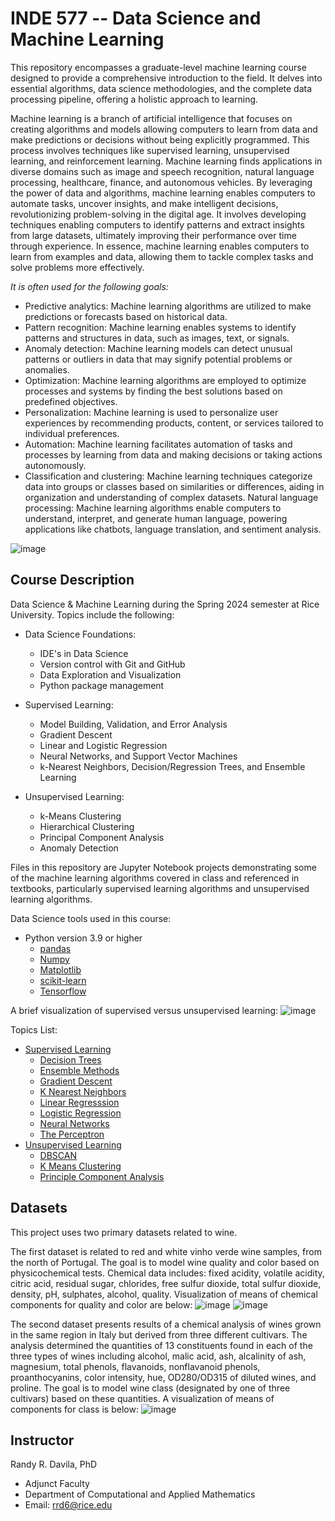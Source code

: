 # INDE 577 -- Data Science and Machine Learning
This repository encompasses a graduate-level machine learning course designed to provide a comprehensive introduction to the field. It delves into essential algorithms, data science methodologies, and the complete data processing pipeline, offering a holistic approach to learning.

Machine learning is a branch of artificial intelligence that focuses on creating algorithms and models allowing computers to learn from data and make predictions or decisions without being explicitly programmed. This process involves techniques like supervised learning, unsupervised learning, and reinforcement learning. Machine learning finds applications in diverse domains such as image and speech recognition, natural language processing, healthcare, finance, and autonomous vehicles. By leveraging the power of data and algorithms, machine learning enables computers to automate tasks, uncover insights, and make intelligent decisions, revolutionizing problem-solving in the digital age. It involves developing techniques enabling computers to identify patterns and extract insights from large datasets, ultimately improving their performance over time through experience. In essence, machine learning enables computers to learn from examples and data, allowing them to tackle complex tasks and solve problems more effectively.

*It is often used for the following goals:*
- Predictive analytics: Machine learning algorithms are utilized to make predictions or forecasts based on historical data.
- Pattern recognition: Machine learning enables systems to identify patterns and structures in data, such as images, text, or signals.
- Anomaly detection: Machine learning models can detect unusual patterns or outliers in data that may signify potential problems or anomalies.
- Optimization: Machine learning algorithms are employed to optimize processes and systems by finding the best solutions based on predefined objectives.
- Personalization: Machine learning is used to personalize user experiences by recommending products, content, or services tailored to individual preferences.
- Automation: Machine learning facilitates automation of tasks and processes by learning from data and making decisions or taking actions autonomously.
- Classification and clustering: Machine learning techniques categorize data into groups or classes based on similarities or differences, aiding in organization and understanding of complex datasets.
Natural language processing: Machine learning algorithms enable computers to understand, interpret, and generate human language, powering applications like chatbots, language translation, and sentiment analysis.

![image](ml_image.png)

## Course Description
Data Science & Machine Learning during the Spring 2024 semester at Rice University. Topics include the following:

- Data Science Foundations:
  - IDE's in Data Science
  - Version control with Git and GitHub
  - Data Exploration and Visualization
  - Python package management
    
- Supervised Learning:
  - Model Building, Validation, and Error Analysis
  - Gradient Descent
  - Linear and Logistic Regression
  - Neural Networks, and Support Vector Machines
  - k-Nearest Neighbors, Decision/Regression Trees, and Ensemble Learning

- Unsupervised Learning:
  - k-Means Clustering
  - Hierarchical Clustering
  - Principal Component Analysis
  - Anomaly Detection

Files in this repository are Jupyter Notebook projects demonstrating some of the machine learning algorithms covered in class and referenced in textbooks, particularly supervised learning algorithms and unsupervised learning algorithms.

Data Science tools used in this course:
- Python version 3.9 or higher
  - [pandas](https://pandas.pydata.org/docs/user_guide/index.html)
  - [Numpy](https://numpy.org/doc/stable/)
  - [Matplotlib](https://matplotlib.org/stable/contents.html)
  - [scikit-learn](https://scikit-learn.org/stable/user_guide.html)
  - [Tensorflow](https://www.tensorflow.org/api_docs/python/tf/all_symbols)

A brief visualization of supervised versus unsupervised learning: 
![image](s_vs_u.png)

Topics List:
- [Supervised Learning](https://github.com/kjarjoura/INDE577demo/tree/main/Supervised%20Learning)
  - [Decision Trees](https://github.com/kjarjoura/INDE577demo/tree/main/Supervised%20Learning/Decision%20Trees)
  - [Ensemble Methods](https://github.com/kjarjoura/INDE577demo/tree/main/Supervised%20Learning/Ensemble%20Methods)
  - [Gradient Descent](https://github.com/kjarjoura/INDE577demo/tree/main/Supervised%20Learning/Gradient%20Descent)
  - [K Nearest Neighbors](https://github.com/kjarjoura/INDE577demo/tree/main/Supervised%20Learning/K%20Nearest%20Neighbors)
  - [Linear Regresssion](https://github.com/kjarjoura/INDE577demo/tree/main/Supervised%20Learning/Linear%20Regression)
  - [Logistic Regression](https://github.com/kjarjoura/INDE577demo/tree/main/Supervised%20Learning/Logistic%20Regression)
  - [Neural Networks](https://github.com/kjarjoura/INDE577demo/tree/main/Supervised%20Learning/Neural%20Networks)
  - [The Perceptron](https://github.com/kjarjoura/INDE577demo/tree/main/Supervised%20Learning/The%20Perceptron)
- [Unsupervised Learning](https://github.com/kjarjoura/INDE577demo/tree/main/Unsupervised%20Learning)
  - [DBSCAN](https://github.com/kjarjoura/INDE577demo/tree/main/Unsupervised%20Learning/Density-Based%20Clustering%20Non-Parametric%20Algorithm)
  - [K Means Clustering](https://github.com/kjarjoura/INDE577demo/tree/main/Unsupervised%20Learning/K%20Means%20Clustering)
  - [Principle Component Analysis](https://github.com/kjarjoura/INDE577demo/tree/main/Unsupervised%20Learning/Principle%20Component%20Analysis)

 
## Datasets
This project uses two primary datasets related to wine.

The first dataset is related to red and white vinho verde wine samples, from the north of Portugal. The goal is to model wine quality and color based on physicochemical tests. Chemical data includes: fixed acidity, volatile acidity, citric acid, residual sugar, chlorides, free sulfur dioxide, total sulfur dioxide, density, pH, sulphates, alcohol, quality. Visualization of means of chemical components for quality and color are below:
![image](quality.png)
![image](color.png)

The second dataset presents results of a chemical analysis of wines grown in the same region in Italy but derived from three different cultivars. The analysis determined the quantities of 13 constituents found in each of the three types of wines including alcohol, malic acid, ash, alcalinity of ash, magnesium, total phenols, flavanoids,
nonflavanoid phenols, proanthocyanins, color intensity, hue, OD280/OD315 of diluted wines, and proline. The goal is to model wine class (designated by one of three cultivars) based on these quantities. A visualization of means of components for class is below:
![image](class.png)



## Instructor
Randy R. Davila, PhD
- Adjunct Faculty
- Department of Computational and Applied Mathematics
- Email: rrd6@rice.edu
